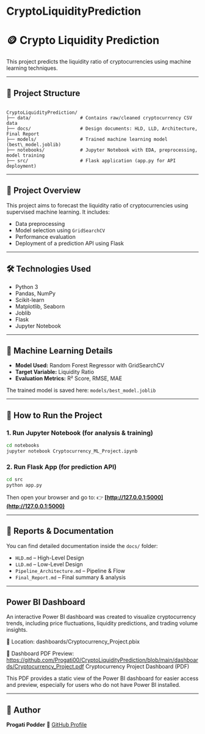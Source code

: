 # CryptoLiquidityPrediction


# 🪙 Crypto Liquidity Prediction

This project predicts the liquidity ratio of cryptocurrencies using machine learning techniques.

---

## 📁 Project Structure

```

CryptoLiquidityPrediction/
├── data/                  # Contains raw/cleaned cryptocurrency CSV data
├── docs/                  # Design documents: HLD, LLD, Architecture, Final Report
├── models/                # Trained machine learning model (best\_model.joblib)
├── notebooks/             # Jupyter Notebook with EDA, preprocessing, model training
├── src/                   # Flask application (app.py for API deployment)

````

---

## 📌 Project Overview

This project aims to forecast the liquidity ratio of cryptocurrencies using supervised machine learning. It includes:

- Data preprocessing
- Model selection using `GridSearchCV`
- Performance evaluation
- Deployment of a prediction API using Flask

---

## 🛠️ Technologies Used

- Python 3
- Pandas, NumPy
- Scikit-learn
- Matplotlib, Seaborn
- Joblib
- Flask
- Jupyter Notebook

---

## 🤖 Machine Learning Details

- **Model Used:** Random Forest Regressor with GridSearchCV  
- **Target Variable:** Liquidity Ratio  
- **Evaluation Metrics:** R² Score, RMSE, MAE  

The trained model is saved here: `models/best_model.joblib`

---

## 🚀 How to Run the Project

### 1. Run Jupyter Notebook (for analysis & training)

```bash
cd notebooks
jupyter notebook Cryptocurrency_ML_Project.ipynb
````

### 2. Run Flask App (for prediction API)

```bash
cd src
python app.py
```

Then open your browser and go to:
👉 **[http://127.0.0.1:5000](http://127.0.0.1:5000)**

---

## 📄 Reports & Documentation

You can find detailed documentation inside the `docs/` folder:

* `HLD.md` – High-Level Design
* `LLD.md` – Low-Level Design
* `Pipeline_Architecture.md` – Pipeline & Flow
* `Final_Report.md` – Final summary & analysis

---


## Power BI Dashboard

An interactive Power BI dashboard was created to visualize cryptocurrency trends, including price fluctuations, liquidity predictions, and trading volume insights.

📁 Location: dashboards/Cryptocurrency_Project.pbix

📄 Dashboard PDF Preview: https://github.com/Progati00/CryptoLiquidityPrediction/blob/main/dashboards/Cryptocurrency_Project.pdf
Cryptocurrency Project Dashboard (PDF)

This PDF provides a static view of the Power BI dashboard for easier access and preview, especially for users who do not have Power BI installed.

---


## 👤 Author

**Progati Podder**
🔗 [GitHub Profile](https://github.com/Progati00)
